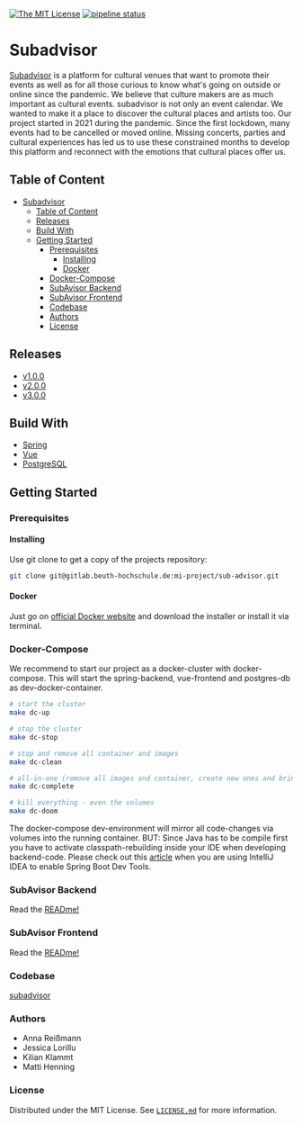 [![The MIT License](https://img.shields.io/badge/license-MIT-yellowgreen.svg?style=flat-square)](https://gitlab.beuth-hochschule.de/mi-project/sub-advisor/-/blob/master/LISCENSE.md)
[![pipeline status](https://gitlab.beuth-hochschule.de/mi-project/sub-advisor/badges/master/pipeline.svg)](https://gitlab.beuth-hochschule.de/mi-project/sub-advisor/-/commits/master)

# Subadvisor

[Subadvisor](https://subadvisor.herokuapp.com) is a platform for cultural venues that want to promote their events as well as for all those curious to know what's going on outside or online since the pandemic. We believe that culture makers are as much important as cultural events. subadvisor is not only an event calendar. We wanted to make it a place to discover the cultural places and artists too. Our project started in 2021 during the pandemic. Since the first lockdown, many events had to be cancelled or moved online. Missing concerts, parties and cultural experiences has led us to use these constrained months to develop this platform and reconnect with the emotions that cultural places offer us.

## Table of Content

- [Subadvisor](#subadvisor)
  - [Table of Content](#table-of-content)
  - [Releases](#releases)
  - [Build With](#build-with)
  - [Getting Started](#getting-started)
    - [Prerequisites](#prerequisites)
      - [Installing](#installing)
      - [Docker](#docker)
    - [Docker-Compose](#docker-compose)
    - [SubAvisor Backend](#subavisor-backend)
    - [SubAvisor Frontend](#subavisor-frontend)
    - [Codebase](#codebase)
    - [Authors](#authors)
    - [License](#license)

## Releases

+ [v1.0.0](https://gitlab.beuth-hochschule.de/mi-project/sub-advisor/-/releases/v1.0.0)
+ [v2.0.0](https://gitlab.beuth-hochschule.de/mi-project/sub-advisor/-/releases/v2.0.0)
+ [v3.0.0](https://gitlab.beuth-hochschule.de/mi-project/sub-advisor/-/releases/v3.0.0)

## Build With

- [Spring](https://spring.io "Spring's Homepage")
- [Vue](https://vuejs.org "Vue's Homepage")
- [PostgreSQL](https://www.postgresql.org, "PostgreSQL's Homepage")

## Getting Started

### Prerequisites

#### Installing

Use git clone to get a copy of the projects repository:

```bash
git clone git@gitlab.beuth-hochschule.de:mi-project/sub-advisor.git
```

#### Docker

Just go on [official Docker website](https://docs.docker.com/engine/install/) and download the installer or install it via terminal.

### Docker-Compose

We recommend to start our project as a docker-cluster with docker-compose.
This will start the spring-backend, vue-frontend and postgres-db as dev-docker-container.

```bash
# start the cluster
make dc-up

# stop the cluster
make dc-stop

# stop and remove all container and images
make dc-clean

# all-in-one (remove all images and container, create new ones and bring them up)
make dc-complete

# kill everything - even the volumes
make dc-doom
```

The docker-compose dev-environment will mirror all code-changes via volumes into the running container. BUT: Since Java
has to be compile first you have to activate classpath-rebuilding inside your IDE when developing backend-code.
Please check out this [article](https://mkyong.com/spring-boot/intellij-idea-spring-boot-template-reload-is-not-working/ "BACKEND REAMDE")
when you are using IntelliJ IDEA to enable Spring Boot Dev Tools.

### SubAvisor Backend

Read the [READme!](./backend/README.md "BACKEND REAMDE")

### SubAvisor Frontend

Read the [READme!](./frontend/README.md "FRONTEND REAMDE")

### Codebase

[subadvisor](https://gitlab.beuth-hochschule.de/mi-project/sub-advisor)

### Authors

- Anna Reißmann
- Jessica Lorillu
- Kilian Klammt
- Matti Henning

### License

Distributed under the MIT License. See [`LICENSE.md`](https://gitlab.beuth-hochschule.de/mi-project/sub-advisor/-/blob/master/LISCENSE.md) for more information.
